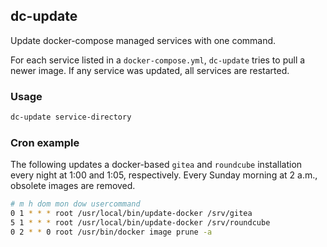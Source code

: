 ## dc-update

Update docker-compose managed services with one command.

For each service listed in a `docker-compose.yml`, `dc-update` tries
to pull a newer image. If any service was updated, all services are restarted.

### Usage

```sh
dc-update service-directory
```

### Cron example

The following updates a docker-based `gitea` and `roundcube`
installation every night at 1:00 and 1:05, respectively. Every Sunday
morning at 2 a.m., obsolete images are removed.

```sh
# m h dom mon dow usercommand
0 1 * * * root /usr/local/bin/update-docker /srv/gitea
5 1 * * * root /usr/local/bin/update-docker /srv/roundcube
0 2 * * 0 root /usr/bin/docker image prune -a
```
